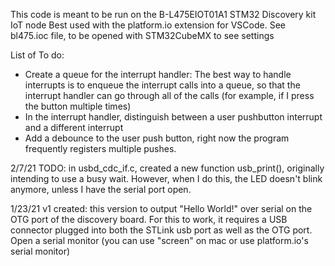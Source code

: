This code is meant to be run on the B-L475EIOT01A1 STM32 Discovery kit IoT node
Best used with the platform.io extension for VSCode.
See bl475.ioc file, to be opened with STM32CubeMX to see settings

List of To do:
- Create a queue for the interrupt handler: The best way to handle interrupts is to enqueue the interrupt calls into a queue, so that the interrupt handler can go through all of the calls (for example, if I press the button multiple times)
- In the interrupt handler, distinguish between a user pushbutton interrupt and a different interrupt
- Add a debounce to the user push button, right now the program frequently registers multiple pushes.


2/7/21
TODO: in usbd_cdc_if.c, created a new function usb_print(), originally intending to use a busy wait. However, when I do this, the LED doesn't blink anymore, unless I have the serial port open.

1/23/21
v1 created: this version to output "Hello World!" over serial on the OTG port of the discovery board. For this to work, it requires a USB connector plugged into both the STLink usb port as well as the OTG port. Open a serial monitor (you can use "screen" on mac or use platform.io's serial monitor)
